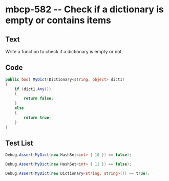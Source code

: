 # mbcp-582 -- Check if a dictionary is empty or contains items

## Text

Write a function to check if a dictionary is empty or not.

## Code

```csharp
public bool MyDict(Dictionary<string, object> dict1)
{
    if (dict1.Any())
    {
        return false;
    }
    else
    {
        return true;
    }
}
```

## Test List

```csharp
Debug.Assert(MyDict(new HashSet<int> { 10 }) == false);
```

```csharp
Debug.Assert(MyDict(new HashSet<int> { 11 }) == false);
```

```csharp
Debug.Assert(MyDict(new Dictionary<string, string>()) == true);
```
